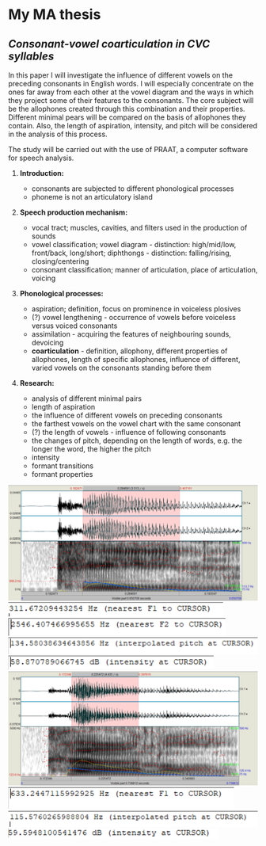 # My MA thesis
## _Consonant-vowel coarticulation in CVC syllables_

In this paper I will investigate the influence of different vowels on the preceding consonants in English words.
I will especially concentrate on the ones far away from each other at the vowel diagram and the ways in which they project some of their features to the consonants.
The core subject will be the allophones created through this combination and their properties.
Different minimal pears will be compared on the basis of allophones they contain.
Also, the length of aspiration, intensity, and pitch will be considered in the analysis of this process.


The study will be carried out with the use of PRAAT, a computer software for speech analysis.


 1. **Introduction:**
    * consonants are subjected to different phonological processes
    * phoneme is not an articulatory island

 2. **Speech production mechanism:**
    * vocal tract; muscles, cavities, and filters used in the production of sounds
    * vowel classification; vowel diagram - distinction: high/mid/low, front/back, long/short; diphthongs - distinction: falling/rising, closing/centering
    * consonant classification; manner of articulation, place of articulation, voicing

 3. **Phonological processes:**
    * aspiration; definition, focus on prominence in voiceless plosives
    * (?) vowel lengthening - occurrence of vowels before voiceless versus voiced consonants
    * assimilation - acquiring the features of neighbouring sounds, devoicing
    * **coarticulation** - definition, allophony, different properties of allophones, length of specific allophones, influence of different, varied vowels on the consonants standing before them

 4. **Research:**
    * analysis of different minimal pairs
    * length of aspiration
    * the influence of different vowels on preceding consonants
    * the farthest vowels on the vowel chart with the same consonant
    * (?) the length of vowels - influence of following consonants
    * the changes of pitch, depending on the length of words, e.g. the longer the word, the higher the pitch
    * intensity
    * formant transitions
    * formant properties

   ![alt text](https://github.com/kingastraszkiewicz/Project-Sentiment-Analysis/blob/master/2019-06-11_17h01_05.png)
   ![alt text](https://github.com/kingastraszkiewicz/Project-Sentiment-Analysis/blob/master/2019-06-11_17h03_52.png)
   ![alt text](https://github.com/kingastraszkiewicz/Project-Sentiment-Analysis/blob/master/2019-06-11_17h05_28.png)
   ![alt text](https://github.com/kingastraszkiewicz/Project-Sentiment-Analysis/blob/master/2019-06-11_17h06_22.png)
   ![alt text](https://github.com/kingastraszkiewicz/Project-Sentiment-Analysis/blob/master/2019-06-11_17h11_16.png)
   ![alt text](https://github.com/kingastraszkiewicz/Project-Sentiment-Analysis/blob/master/2019-06-11_16h43_25.png)
   ![alt text](https://github.com/kingastraszkiewicz/Project-Sentiment-Analysis/blob/master/2019-06-11_16h46_35.png)
   ![alt text](https://github.com/kingastraszkiewicz/Project-Sentiment-Analysis/blob/master/2019-06-11_16h47_11.png)
   ![alt text](https://github.com/kingastraszkiewicz/Project-Sentiment-Analysis/blob/master/2019-06-11_16h47_50.png)
